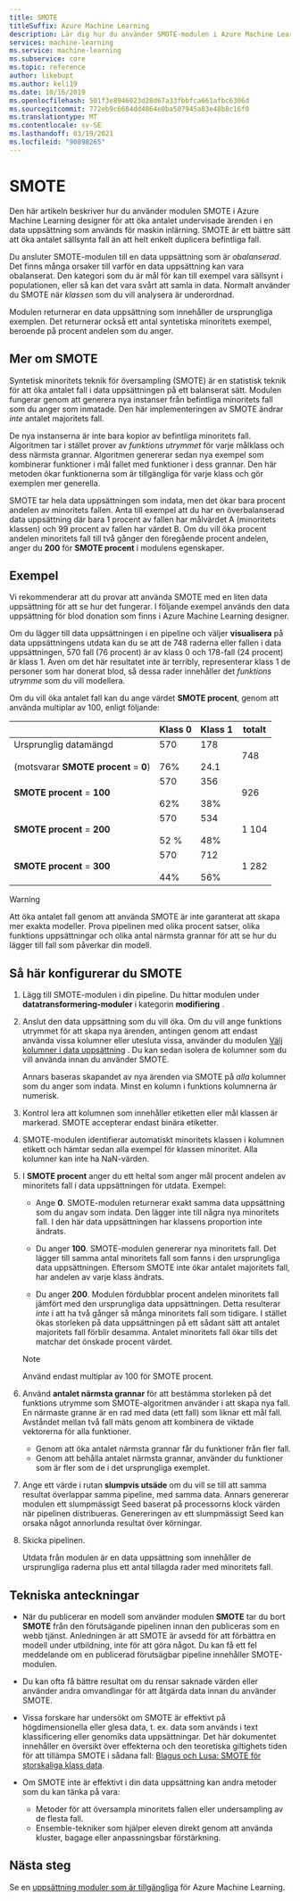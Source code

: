 ```yaml
---
title: SMOTE
titleSuffix: Azure Machine Learning
description: Lär dig hur du använder SMOTE-modulen i Azure Machine Learning för att öka antalet exempel med låg frekvens i en data uppsättning genom att använda översampling.
services: machine-learning
ms.service: machine-learning
ms.subservice: core
ms.topic: reference
author: likebupt
ms.author: keli19
ms.date: 10/16/2019
ms.openlocfilehash: 501f3e8946023d28d67a33fbbfca661afbc6306d
ms.sourcegitcommit: 772eb9c6684dd4864e0ba507945a83e48b8c16f0
ms.translationtype: MT
ms.contentlocale: sv-SE
ms.lasthandoff: 03/19/2021
ms.locfileid: "90898265"
---
```

# <a name="smote"></a>SMOTE

Den här artikeln beskriver hur du använder modulen SMOTE i Azure Machine Learning designer för att öka antalet undervisade ärenden i en data uppsättning som används för maskin inlärning. SMOTE är ett bättre sätt att öka antalet sällsynta fall än att helt enkelt duplicera befintliga fall.  

Du ansluter SMOTE-modulen till en data uppsättning som är *obalanserad*. Det finns många orsaker till varför en data uppsättning kan vara obalanserat. Den kategori som du är mål för kan till exempel vara sällsynt i populationen, eller så kan det vara svårt att samla in data. Normalt använder du SMOTE när *klassen* som du vill analysera är underordnad. 
  
Modulen returnerar en data uppsättning som innehåller de ursprungliga exemplen. Det returnerar också ett antal syntetiska minoritets exempel, beroende på procent andelen som du anger.  
  
## <a name="more-about-smote"></a>Mer om SMOTE

Syntetisk minoritets teknik för översampling (SMOTE) är en statistisk teknik för att öka antalet fall i data uppsättningen på ett balanserat sätt. Modulen fungerar genom att generera nya instanser från befintliga minoritets fall som du anger som inmatade. Den här implementeringen av SMOTE ändrar *inte* antalet majoritets fall.

De nya instanserna är inte bara kopior av befintliga minoritets fall. Algoritmen tar i stället prover av *funktions utrymmet* för varje målklass och dess närmsta grannar. Algoritmen genererar sedan nya exempel som kombinerar funktioner i mål fallet med funktioner i dess grannar. Den här metoden ökar funktionerna som är tillgängliga för varje klass och gör exemplen mer generella.
  
SMOTE tar hela data uppsättningen som indata, men det ökar bara procent andelen av minoritets fallen. Anta till exempel att du har en överbalanserad data uppsättning där bara 1 procent av fallen har målvärdet A (minoritets klassen) och 99 procent av fallen har värdet B. Om du vill öka procent andelen minoritets fall till två gånger den föregående procent andelen, anger du **200** för **SMOTE procent** i modulens egenskaper.  
  
## <a name="examples"></a>Exempel  

Vi rekommenderar att du provar att använda SMOTE med en liten data uppsättning för att se hur det fungerar. I följande exempel används den data uppsättning för blod donation som finns i Azure Machine Learning designer.
  
Om du lägger till data uppsättningen i en pipeline och väljer **visualisera** på data uppsättningens utdata kan du se att de 748 raderna eller fallen i data uppsättningen, 570 fall (76 procent) är av klass 0 och 178-fall (24 procent) är klass 1. Även om det här resultatet inte är terribly, representerar klass 1 de personer som har donerat blod, så dessa rader innehåller det *funktions utrymme* som du vill modellera.
 
Om du vill öka antalet fall kan du ange värdet **SMOTE procent**, genom att använda multiplar av 100, enligt följande:

||Klass 0|Klass 1|totalt|  
|-|-------------|-------------|-----------|  
|Ursprunglig datamängd<br /><br /> (motsvarar **SMOTE procent**  =  **0**)|570<br /><br /> 76%|178<br /><br /> 24.1|748|  
|**SMOTE procent**  =  **100**|570<br /><br /> 62%|356<br /><br /> 38%|926|  
|**SMOTE procent**  =  **200**|570<br /><br /> 52 %|534<br /><br /> 48%|1 104|  
|**SMOTE procent**  =  **300**|570<br /><br /> 44%|712<br /><br /> 56%|1 282|  
  
> [!WARNING]
> Att öka antalet fall genom att använda SMOTE är inte garanterat att skapa mer exakta modeller. Prova pipelinen med olika procent satser, olika funktions uppsättningar och olika antal närmsta grannar för att se hur du lägger till fall som påverkar din modell.  
  
## <a name="how-to-configure-smote"></a>Så här konfigurerar du SMOTE
  
1.  Lägg till SMOTE-modulen i din pipeline. Du hittar modulen under **datatransformering-moduler** i kategorin **modifiering** .

2. Anslut den data uppsättning som du vill öka. Om du vill ange funktions utrymmet för att skapa nya ärenden, antingen genom att endast använda vissa kolumner eller utesluta vissa, använder du modulen [Välj kolumner i data uppsättning](select-columns-in-dataset.md) . Du kan sedan isolera de kolumner som du vill använda innan du använder SMOTE.
  
    Annars baseras skapandet av nya ärenden via SMOTE på *alla* kolumner som du anger som indata. Minst en kolumn i funktions kolumnerna är numerisk.
  
3.  Kontrol lera att kolumnen som innehåller etiketten eller mål klassen är markerad. SMOTE accepterar endast binära etiketter.
  
4.  SMOTE-modulen identifierar automatiskt minoritets klassen i kolumnen etikett och hämtar sedan alla exempel för klassen minoritet. Alla kolumner kan inte ha NaN-värden.
  
5.  I **SMOTE procent** anger du ett heltal som anger mål procent andelen av minoritets fall i data uppsättningen för utdata. Exempel:  
  
    - Ange **0**. SMOTE-modulen returnerar exakt samma data uppsättning som du angav som indata. Den lägger inte till några nya minoritets fall. I den här data uppsättningen har klassens proportion inte ändrats.  
  
    - Du anger **100**. SMOTE-modulen genererar nya minoritets fall. Det lägger till samma antal minoritets fall som fanns i den ursprungliga data uppsättningen. Eftersom SMOTE inte ökar antalet majoritets fall, har andelen av varje klass ändrats.  
  
    - Du anger **200**. Modulen fördubblar procent andelen minoritets fall jämfört med den ursprungliga data uppsättningen. Detta resulterar *inte* i att ha två gånger så många minoritets fall som tidigare. I stället ökas storleken på data uppsättningen på ett sådant sätt att antalet majoritets fall förblir desamma. Antalet minoritets fall ökar tills det matchar det önskade procent värdet.  
  
    > [!NOTE]
    > Använd endast multiplar av 100 för SMOTE procent.

6.  Använd **antalet närmsta grannar** för att bestämma storleken på det funktions utrymme som SMOTE-algoritmen använder i att skapa nya fall. En närmaste granne är en rad med data (ett fall) som liknar ett mål fall. Avståndet mellan två fall mäts genom att kombinera de viktade vektorerna för alla funktioner.  
  
    + Genom att öka antalet närmsta grannar får du funktioner från fler fall.
    + Genom att behålla antalet närmsta grannar, använder du funktioner som är fler som de i det ursprungliga exemplet.  
  
7. Ange ett värde i rutan **slumpvis utsäde** om du vill se till att samma resultat överlappar samma pipeline, med samma data. Annars genererar modulen ett slumpmässigt Seed baserat på processorns klock värden när pipelinen distribueras. Genereringen av ett slumpmässigt Seed kan orsaka något annorlunda resultat över körningar.

8. Skicka pipelinen.  
  
   Utdata från modulen är en data uppsättning som innehåller de ursprungliga raderna plus ett antal tillagda rader med minoritets fall.  

## <a name="technical-notes"></a>Tekniska anteckningar

+ När du publicerar en modell som använder modulen **SMOTE** tar du bort **SMOTE** från den förutsägande pipelinen innan den publiceras som en webb tjänst. Anledningen är att SMOTE är avsedd för att förbättra en modell under utbildning, inte för att göra något. Du kan få ett fel meddelande om en publicerad förutsägbar pipeline innehåller SMOTE-modulen.

+ Du kan ofta få bättre resultat om du rensar saknade värden eller använder andra omvandlingar för att åtgärda data innan du använder SMOTE. 

+ Vissa forskare har undersökt om SMOTE är effektivt på högdimensionella eller glesa data, t. ex. data som används i text klassificering eller genomiks data uppsättningar. Det här dokumentet innehåller en översikt över effekterna och den teoretiska giltighets tiden för att tillämpa SMOTE i sådana fall: [Blagus och Lusa: SMOTE för storskaliga klass data](https://bmcbioinformatics.biomedcentral.com/articles/10.1186/1471-2105-14-106).

+ Om SMOTE inte är effektivt i din data uppsättning kan andra metoder som du kan tänka på vara:
  + Metoder för att översampla minoritets fallen eller undersampling av de flesta fall.
  + Ensemble-tekniker som hjälper eleven direkt genom att använda kluster, bagage eller anpassningsbar förstärkning.


## <a name="next-steps"></a>Nästa steg

Se en [uppsättning moduler som är tillgängliga](module-reference.md) för Azure Machine Learning. 

